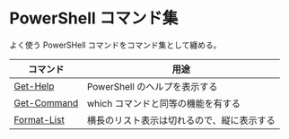 # PowerShell コマンド集
よく使う PowerSHell コマンドをコマンド集として纏める。  

| コマンド | 用途 |
| --- | --- |
| [Get-Help](./Get-Help.md "Displays information about PowerShell commands and concepts.") | PowerShell のヘルプを表示する |
| [Get-Command](./Get-Command.md "Gets all commands.") | which コマンドと同等の機能を有する |
| [Format-List](./Format-List.md "Format the output as a list of properties in which each property appears on a new line.") | 横長のリスト表示は切れるので、縦に表示する |
